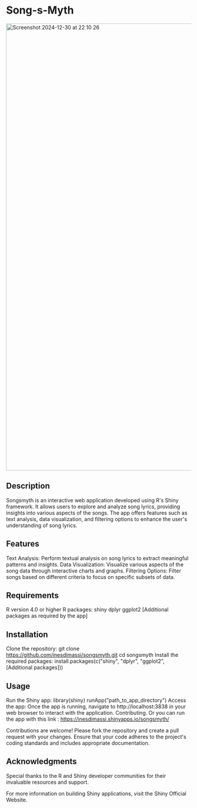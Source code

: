 # Song-s-Myth
<img width="1212" alt="Screenshot 2024-12-30 at 22 10 26" src="https://github.com/user-attachments/assets/8401b1ee-585d-48f4-be72-06bc5a4ddaeb" />

## Description
Songsmyth is an interactive web application developed using R's Shiny framework. It allows users to explore and analyze song lyrics, providing insights into various aspects of the songs. The app offers features such as text analysis, data visualization, and filtering options to enhance the user's understanding of song lyrics.

## Features
Text Analysis: Perform textual analysis on song lyrics to extract meaningful patterns and insights.
Data Visualization: Visualize various aspects of the song data through interactive charts and graphs.
Filtering Options: Filter songs based on different criteria to focus on specific subsets of data.

## Requirements
R version 4.0 or higher
R packages:
shiny
dplyr
ggplot2
[Additional packages as required by the app]

## Installation
Clone the repository:
git clone https://github.com/inesdimassi/songsmyth.git
cd songsmyth
Install the required packages:
install.packages(c("shiny", "dplyr", "ggplot2", [Additional packages]))

## Usage
Run the Shiny app:
library(shiny)
runApp("path_to_app_directory")
Access the app: Once the app is running, navigate to http://localhost:3838 in your web browser to interact with the application.
Contributing. 
Or you can run the app with this link : https://inesdimassi.shinyapps.io/songsmyth/

Contributions are welcome! Please fork the repository and create a pull request with your changes. Ensure that your code adheres to the project's coding standards and includes appropriate documentation.


## Acknowledgments

Special thanks to the R and Shiny developer communities for their invaluable resources and support.

For more information on building Shiny applications, visit the Shiny Official Website.


